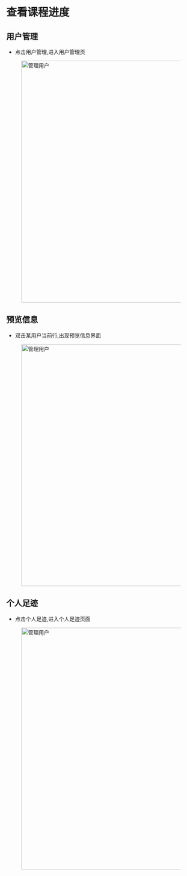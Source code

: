 # 查看课程进度

## 用户管理

* 点击用户管理,进入用户管理页

<figure>
  <img src='generated/images/guide/toh/ManagerUser.jpg' width="1200px" height="644px"  alt="管理用户">
</figure>

## 预览信息

* 双击某用户当前行,出现预览信息界面

<figure>
  <img src='generated/images/guide/toh/ViewUserMessage.png' width="1200px" height="644px" alt="管理用户">
</figure>

## 个人足迹

* 点击个人足迹,进入个人足迹页面 

<figure>
  <img src='generated/images/guide/toh/ClickFootPrint.png' width="1200px" height="644px" alt="管理用户">
</figure>
